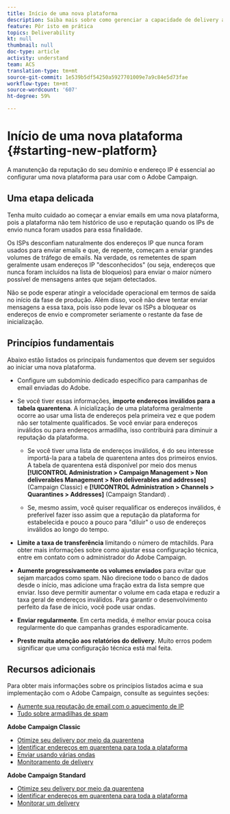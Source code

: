 ```yaml
---
title: Início de uma nova plataforma
description: Saiba mais sobre como gerenciar a capacidade de delivery ao iniciar uma nova plataforma com o Adobe Campaign.
feature: Pôr isto em prática
topics: Deliverability
kt: null
thumbnail: null
doc-type: article
activity: understand
team: ACS
translation-type: tm+mt
source-git-commit: 1e539b5df54250a5927701009e7a9c84e5d73fae
workflow-type: tm+mt
source-wordcount: '607'
ht-degree: 59%

---
```



# Início de uma nova plataforma {#starting-new-platform}

A manutenção da reputação do seu domínio e endereço IP é essencial ao configurar uma nova plataforma para usar com o Adobe Campaign.

## Uma etapa delicada

Tenha muito cuidado ao começar a enviar emails em uma nova plataforma, pois a plataforma não tem histórico de uso e reputação quando os IPs de envio nunca foram usados para essa finalidade.

Os ISPs desconfiam naturalmente dos endereços IP que nunca foram usados para enviar emails e que, de repente, começam a enviar grandes volumes de tráfego de emails. Na verdade, os remetentes de spam geralmente usam endereços IP &quot;desconhecidos&quot; (ou seja, endereços que nunca foram incluídos na lista de bloqueios) para enviar o maior número possível de mensagens antes que sejam detectados.

Não se pode esperar atingir a velocidade operacional em termos de saída no início da fase de produção. Além disso, você não deve tentar enviar mensagens a essa taxa, pois isso pode levar os ISPs a bloquear os endereços de envio e comprometer seriamente o restante da fase de inicialização.

## Princípios fundamentais

Abaixo estão listados os principais fundamentos que devem ser seguidos ao iniciar uma nova plataforma.

* Configure um subdomínio dedicado específico para campanhas de email enviadas do Adobe.

* Se você tiver essas informações, **importe endereços inválidos para a tabela quarentena**.
A inicialização de uma plataforma geralmente ocorre ao usar uma lista de endereços pela primeira vez e que podem não ser totalmente qualificados. Se você enviar para endereços inválidos ou para endereços armadilha, isso contribuirá para diminuir a reputação da plataforma.

   * Se você tiver uma lista de endereços inválidos, é do seu interesse importá-la para a tabela de quarentena antes dos primeiros envios. A tabela de quarentena está disponível por meio dos menus **[!UICONTROL Administration > Campaign Management > Non deliverables Management > Non deliverables and addresses]** (Campaign Classic) e **[!UICONTROL Administration > Channels > Quarantines > Addresses]** (Campaign Standard) .

   * Se, mesmo assim, você quiser requalificar os endereços inválidos, é preferível fazer isso assim que a reputação da plataforma for estabelecida e pouco a pouco para &quot;diluir&quot; o uso de endereços inválidos ao longo do tempo.

* **Limite a taxa de transferência** limitando o número de mtachilds. Para obter mais informações sobre como ajustar essa configuração técnica, entre em contato com o administrador do Adobe Campaign.

* **Aumente progressivamente os volumes enviados** para evitar que sejam marcados como spam. Não direcione todo o banco de dados desde o início, mas adicione uma fração extra da lista sempre que enviar. Isso deve permitir aumentar o volume em cada etapa e reduzir a taxa geral de endereços inválidos. Para garantir o desenvolvimento perfeito da fase de início, você pode usar ondas.

* **Enviar regularmente**. Em certa medida, é melhor enviar pouca coisa regularmente do que campanhas grandes esporadicamente.
* **Preste muita atenção aos relatórios do delivery**. Muito erros podem significar que uma configuração técnica está mal feita.

## Recursos adicionais

Para obter mais informações sobre os princípios listados acima e sua implementação com o Adobe Campaign, consulte as seguintes seções:

* [Aumente sua reputação de email com o aquecimento de IP](../../help/additional-resources/increase-reputation-with-ip-warming.md)
* [Tudo sobre armadilhas de spam](../../help/additional-resources/all-about-spam-traps.md)

**Adobe Campaign Classic**

* [Otimize seu delivery por meio da quarentena](https://experienceleague.adobe.com/docs/campaign-classic/using/sending-messages/monitoring-deliveries/understanding-quarantine-management.html#optimizing-your-delivery-through-quarantines)
* [Identificar endereços em quarentena para toda a plataforma](https://experienceleague.adobe.com/docs/campaign-classic/using/sending-messages/monitoring-deliveries/understanding-quarantine-management.html#identifying-quarantined-addresses-for-the-entire-platform)
* [Enviar usando várias ondas](https://experienceleague.adobe.com/docs/campaign-classic/using/sending-messages/key-steps-when-creating-a-delivery/steps-sending-the-delivery.html#sending-using-multiple-waves)
* [Monitoramento de delivery](https://experienceleague.adobe.com/docs/campaign-classic/using/sending-messages/monitoring-deliveries/about-delivery-monitoring.html#sending-messages)

**Adobe Campaign Standard**

* [Otimize seu delivery por meio da quarentena](https://experienceleague.adobe.com/docs/campaign-standard/using/testing-and-sending/monitoring-messages/understanding-quarantine-management.html#optimizing-your-delivery-through-quarantines)
* [Identificar endereços em quarentena para toda a plataforma](https://experienceleague.adobe.com/docs/campaign-standard/using/testing-and-sending/monitoring-messages/understanding-quarantine-management.html)
* [Monitorar um delivery](https://experienceleague.adobe.com/docs/campaign-standard/using/testing-and-sending/monitoring-messages/monitoring-a-delivery.html)
